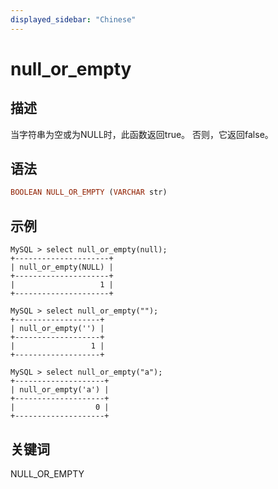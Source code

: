 ```yaml
---
displayed_sidebar: "Chinese"
---
```


# null_or_empty

## 描述

当字符串为空或为NULL时，此函数返回true。 否则，它返回false。

## 语法

```Haskell
BOOLEAN NULL_OR_EMPTY (VARCHAR str)
```

## 示例

```Plain Text
MySQL > select null_or_empty(null);
+---------------------+
| null_or_empty(NULL) |
+---------------------+
|                   1 |
+---------------------+

MySQL > select null_or_empty("");
+-------------------+
| null_or_empty('') |
+-------------------+
|                 1 |
+-------------------+

MySQL > select null_or_empty("a");
+--------------------+
| null_or_empty('a') |
+--------------------+
|                  0 |
+--------------------+
```

## 关键词

NULL_OR_EMPTY